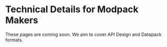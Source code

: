 # Technical Details for Modpack Makers
These pages are coming soon. We aim to cover API Design and Datapack formats.